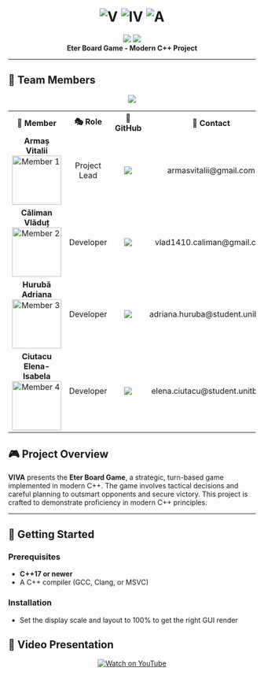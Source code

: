 <!-- README.md -->

<h1 align="center">
  <img src="https://img.shields.io/badge/-V-blue?style=for-the-badge&labelColor=blue&color=blue&label=" alt="V" style="display:inline-block; margin:0; padding:0;" />
  <img src="https://img.shields.io/badge/-IV-yellow?style=for-the-badge&labelColor=yellow&color=yellow&label=" alt="IV" style="display:inline-block; margin:0; padding:0;" />
  <img src="https://img.shields.io/badge/-A-red?style=for-the-badge&labelColor=red&color=red&label=" alt="A" style="display:inline-block; margin:0; padding:0;" />
</h1>


<p align="center">
  <img src="https://img.shields.io/badge/Language-C++-00599C?style=flat&logo=cplusplus&logoColor=white"/>
  <img src="https://img.shields.io/badge/License-MIT-green?style=flat"/>
  <br>
  <strong>Eter Board Game - Modern C++ Project</strong>
</p>

---

## 👥 Team Members

<p align="center">
  <img src="https://img.shields.io/badge/Team-VIVA-0077b6?style=for-the-badge&logo=github&logoColor=white" />
</p>

<table align="center">
  <tr>
    <th>👤 Member</th>
    <th>🎭 Role</th>
    <th>🔗 GitHub</th>
    <th>📧 Contact</th>
  </tr>
  <tr>
    <td align="center">
      <strong>Armaș Vitalii</strong><br>
      <img src="https://github.com/ArmasVitalii.png" width="100" alt="Member 1"/><br>
    </td>
    <td align="center">Project Lead</td>
    <td align="center">
      <a href="https://github.com/ArmasVitalii">
        <img src="https://img.shields.io/badge/-@ArmasVitalii-333?style=flat&logo=github&logoColor=white"/>
      </a>
    </td>
    <td align="center">armasvitalii@gmail.com</td>
  </tr>
  
  <tr>
    <td align="center">
      <strong>Căliman Vlăduț</strong><br>
      <img src="https://github.com/VladutCaliman.png" width="100" alt="Member 2"/><br>
    </td>
    <td align="center">Developer</td>
    <td align="center">
      <a href="https://github.com/VladutCaliman">
        <img src="https://img.shields.io/badge/-@VladutCaliman-333?style=flat&logo=github&logoColor=white"/>
      </a>
    </td>
    <td align="center">vlad1410.caliman@gmail.com</td>
  </tr>
  
  <tr>
    <td align="center">
      <strong>Hurubă Adriana</strong><br>
      <img src="https://github.com/Adriana-Huruba.png" width="100" alt="Member 3"/><br>
    </td>
    <td align="center">Developer</td>
    <td align="center">
      <a href="https://github.com/Adriana-Huruba">
        <img src="https://img.shields.io/badge/-@AdrianaHuruba-333?style=flat&logo=github&logoColor=white"/>
      </a>
    </td>
    <td align="center">adriana.huruba@student.unibv.ro</td>
  </tr>
  
  <tr>
    <td align="center">
      <strong>Ciutacu Elena-Isabela</strong><br>
      <img src="https://github.com/isabela0524.png" width="100" alt="Member 4"/><br>
    </td>
    <td align="center">Developer</td>
    <td align="center">
      <a href="https://github.com/isabela0524">
        <img src="https://img.shields.io/badge/-@isabela0524-333?style=flat&logo=github&logoColor=white"/>
      </a>
    </td>
    <td align="center">elena.ciutacu@student.unitbv.ro</td>
  </tr>
</table>


## 🎮 Project Overview

**VIVA** presents the **Eter Board Game**, a strategic, turn-based game implemented in modern C++. The game involves tactical decisions and careful planning to outsmart opponents and secure victory. This project is crafted to demonstrate proficiency in modern C++ principles.

---

## 🚀 Getting Started

### Prerequisites

- **C++17 or newer**
- A C++ compiler (GCC, Clang, or MSVC)

### Installation
- Set the display scale and layout to 100% to get the right GUI render

## 🎥 Video Presentation

<p align="center">
  <a href="https://youtu.be/6cPqABYGLDE" target="_blank">
    <img src="https://img.shields.io/badge/Watch_on_YouTube-FF0000?style=for-the-badge&logo=youtube&logoColor=white" alt="Watch on YouTube" />
  </a>
</p>
